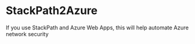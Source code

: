 # StackPath2Azure
If you use StackPath and Azure Web Apps, this will help automate Azure network security
